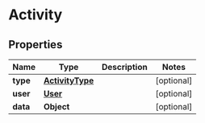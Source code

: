 
# Activity

## Properties
Name | Type | Description | Notes
------------ | ------------- | ------------- | -------------
**type** | [**ActivityType**](ActivityType.md) |  |  [optional]
**user** | [**User**](User.md) |  |  [optional]
**data** | **Object** |  |  [optional]



